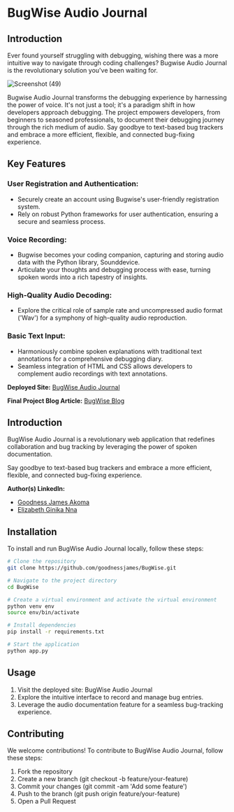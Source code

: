 # BugWise Audio Journal
## Introduction
Ever found yourself struggling with debugging, wishing there was a more intuitive way to navigate through coding challenges? Bugwise Audio Journal is the revolutionary solution you've been waiting for.

![Screenshot (49)](https://github.com/GoodnessJames/BugWise/assets/128673364/cd5fd36a-a255-4b12-92ed-c7606e4cb073)


Bugwise Audio Journal transforms the debugging experience by harnessing the power of voice. It's not just a tool; it's a paradigm shift in how developers approach debugging. The project empowers developers, from beginners to seasoned professionals, to document their debugging journey through the rich medium of audio. Say goodbye to text-based bug trackers and embrace a more efficient, flexible, and connected bug-fixing experience.

## Key Features
### User Registration and Authentication:
  - Securely create an account using Bugwise's user-friendly registration system.
  - Rely on robust Python frameworks for user authentication, ensuring a secure and seamless process.

### Voice Recording:
  - Bugwise becomes your coding companion, capturing and storing audio data with the Python library, Sounddevice.
  - Articulate your thoughts and debugging process with ease, turning spoken words into a rich tapestry of insights.

### High-Quality Audio Decoding:
  - Explore the critical role of sample rate and uncompressed audio format ('Wav') for a symphony of high-quality audio reproduction.

### Basic Text Input:
  - Harmoniously combine spoken explanations with traditional text annotations for a comprehensive debugging diary.
  - Seamless integration of HTML and CSS allows developers to complement audio recordings with text annotations.

**Deployed Site:** [BugWise Audio Journal](https://bugwise.pythonanywhere.com/home)

**Final Project Blog Article:** [BugWise Blog]()

## Introduction
BugWise Audio Journal is a revolutionary web application that redefines collaboration and bug tracking by leveraging the power of spoken documentation.

Say goodbye to text-based bug trackers and embrace a more efficient, flexible, and connected bug-fixing experience.

**Author(s) LinkedIn:**
  - [Goodness James Akoma](https://www.linkedin.com/goodness-akoma)
  - [Elizabeth Ginika Nna](https://www.linkedin.com/in/ginika-elizabeth-nna-b17573117/)

## Installation
To install and run BugWise Audio Journal locally, follow these steps:

```bash
# Clone the repository
git clone https://github.com/goodnessjames/BugWise.git

# Navigate to the project directory
cd BugWise

# Create a virtual environment and activate the virtual environment
python venv env
source env/bin/activate

# Install dependencies
pip install -r requirements.txt

# Start the application
python app.py
```

## Usage
1. Visit the deployed site: BugWise Audio Journal
2. Explore the intuitive interface to record and manage bug entries.
3. Leverage the audio documentation feature for a seamless bug-tracking experience.

## Contributing
We welcome contributions! To contribute to BugWise Audio Journal, follow these steps:

1. Fork the repository
2. Create a new branch (git checkout -b feature/your-feature)
3. Commit your changes (git commit -am 'Add some feature')
4. Push to the branch (git push origin feature/your-feature)
5. Open a Pull Request
